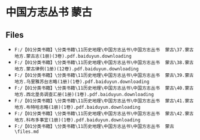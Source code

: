 # 中国方志丛书  蒙古

## Files

- `F:/【01分类书籍】\分类书籍\11历史地理\中国方志丛书\中国方志丛书  蒙古\37.蒙古地方.蒙古志(1册)(3卷).pdf.baiduyun.downloading`
- `F:/【01分类书籍】\分类书籍\11历史地理\中国方志丛书\中国方志丛书  蒙古\38.蒙古地方.蒙古律例(1册)(12卷).pdf.baiduyun.downloading`
- `F:/【01分类书籍】\分类书籍\11历史地理\中国方志丛书\中国方志丛书  蒙古\39.蒙古地方.乌里雅苏台志略(1册)(1卷).pdf.baiduyun.downloading`
- `F:/【01分类书籍】\分类书籍\11历史地理\中国方志丛书\中国方志丛书  蒙古\40.蒙古地方.西北垦务调查汇册(1册)(1卷).pdf.baiduyun.downloading`
- `F:/【01分类书籍】\分类书籍\11历史地理\中国方志丛书\中国方志丛书  蒙古\41.蒙古地方.布特哈志略(1册)(1卷).pdf.baiduyun.downloading`
- `F:/【01分类书籍】\分类书籍\11历史地理\中国方志丛书\中国方志丛书  蒙古\42.蒙古地方.科布多事宜(1册)(1卷).pdf.baiduyun.downloading`
- `F:/【01分类书籍】\分类书籍\11历史地理\中国方志丛书\中国方志丛书  蒙古\files.md`
